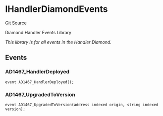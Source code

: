 # IHandlerDiamondEvents
[Git Source](https://github.com/thrackle-io/aquifi-rules-v1/blob/9a96151c4e4157dea6fb1f2313711b4be2ae0f47/src/common/IEvents.sol)

Diamond Handler Events Library

*This library is for all events in the Handler Diamond.*


## Events
### AD1467_HandlerDeployed

```solidity
event AD1467_HandlerDeployed();
```

### AD1467_UpgradedToVersion

```solidity
event AD1467_UpgradedToVersion(address indexed origin, string indexed version);
```

